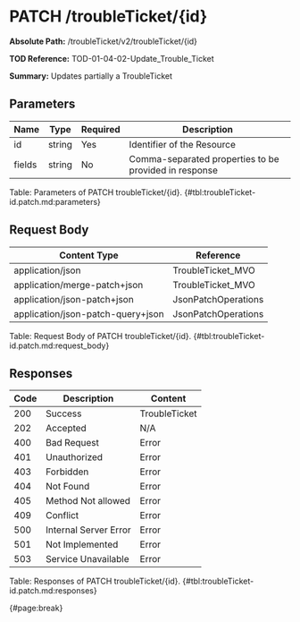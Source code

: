 <!--
    ATTENTION: This file was generated via gradle!
               Do NOT manually edit this file! Any such changes will be overwritten!
-->

# PATCH /troubleTicket/{id}

**Absolute Path:** /troubleTicket/v2/troubleTicket/{id}

**TOD Reference:** TOD-01-04-02-Update_Trouble_Ticket

**Summary:** Updates partially a TroubleTicket

## Parameters

| Name | Type | Required | Description |
| ------ | ------ | --- | ------------ |
| id | string | Yes | Identifier of the Resource |
| fields | string | No | Comma-separated properties to be provided in response |

Table: Parameters of PATCH troubleTicket/{id}. {#tbl:troubleTicket-id.patch.md:parameters}

## Request Body

| Content Type | Reference |
|--------------|-----------|
| application/json | TroubleTicket_MVO |
| application/merge-patch+json | TroubleTicket_MVO |
| application/json-patch+json | JsonPatchOperations |
| application/json-patch-query+json | JsonPatchOperations |

Table: Request Body of PATCH troubleTicket/{id}. {#tbl:troubleTicket-id.patch.md:request_body}

## Responses

| Code | Description | Content |
|------|-------------|---------|
| 200 | Success | TroubleTicket |
| 202 | Accepted | N/A |
| 400 | Bad Request | Error |
| 401 | Unauthorized | Error |
| 403 | Forbidden | Error |
| 404 | Not Found | Error |
| 405 | Method Not allowed | Error |
| 409 | Conflict | Error |
| 500 | Internal Server Error | Error |
| 501 | Not Implemented | Error |
| 503 | Service Unavailable | Error |

Table: Responses of PATCH troubleTicket/{id}. {#tbl:troubleTicket-id.patch.md:responses}

{#page:break}
